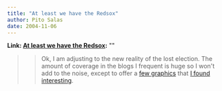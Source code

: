 ```yaml
---
title: "At least we have the Redsox"
author: Pito Salas
date: 2004-11-06
---
```


**Link: [At least we have the Redsox](None):** ""


>>

>> Ok, I am adjusting to the new reality of the lost election. The amount of
coverage in the blogs I frequent is huge so I won't add to the noise, except
to offer a [few
graphics](<http://www.nytimes.com/packages/html/politics/2004_ELECTIONRESULTS_GRAPHIC/>)
that [I found
interesting](<http://www.princeton.edu/~rvdb/JAVA/election2004/>).


